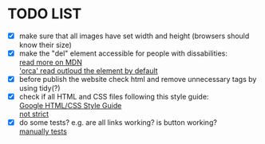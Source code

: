 # TODO LIST

- [x] make sure that all images have set width and height (browsers should know their size)
- [x] make the "del" element accessible for people with dissabilities:<br>
      [read more on MDN](https://developer.mozilla.org/en-US/docs/Web/HTML/Element/del)<br>
      <ins>'orca' read outloud the element by default</ins>
- [x] before publish the website check html and remove unnecessary tags by using tidy(?)
- [x] check if all HTML and CSS files following this style guide:<br>
      [Google HTML/CSS Style Guide](https://google.github.io/styleguide/htmlcssguide.html)<br>
      <ins>not strict</ins>
- [x] do some tests? e.g. are all links working? is button working?<br>
      <ins>manually tests</ins>
